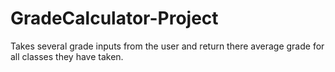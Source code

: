 # GradeCalculator-Project
Takes several grade inputs from the user and return there average grade for all classes they have taken.
